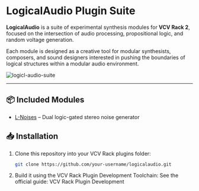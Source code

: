 # LogicalAudio Plugin Suite

**LogicalAudio** is a suite of experimental synthesis modules for **VCV Rack 2**, focused on the intersection of audio processing, propositional logic, and random voltage generation.

Each module is designed as a creative tool for modular synthesists, composers, and sound designers interested in pushing the boundaries of logical structures within a modular audio environment.

![logicl-audio-suite](https://github.com/user-attachments/assets/dc47f6f6-ea84-4129-adf3-fb9836ba96c5)


---

## 📦 Included Modules

- [L-Noises](docs/L-Noises.md) – Dual logic-gated stereo noise generator


## 📥 Installation

1. Clone this repository into your VCV Rack plugins folder:
   ```bash
   git clone https://github.com/your-username/logicalaudio.git
   ```

2. Build it using the VCV Rack Plugin Development Toolchain:
   See the official guide: VCV Rack Plugin Development


